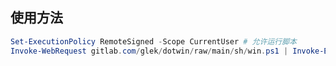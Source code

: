 ## 使用方法

```powershell
Set-ExecutionPolicy RemoteSigned -Scope CurrentUser # 允许运行脚本
Invoke-WebRequest gitlab.com/glek/dotwin/raw/main/sh/win.ps1 | Invoke-Expression
```
